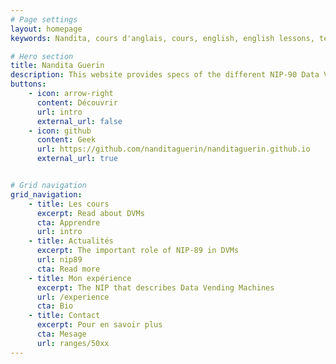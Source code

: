 ```yaml
---
# Page settings
layout: homepage
keywords: Nandita, cours d'anglais, cours, english, english lessons, teacher, teaching, enseignement, professionnel

# Hero section
title: Nandita Guerin
description: This website provides specs of the different NIP-90 Data Vending Machine kinds
buttons:
    - icon: arrow-right
      content: Découvrir
      url: intro
      external_url: false
    - icon: github
      content: Geek
      url: https://github.com/nanditaguerin/nanditaguerin.github.io
      external_url: true


# Grid navigation
grid_navigation:
    - title: Les cours
      excerpt: Read about DVMs
      cta: Apprendre
      url: intro
    - title: Actualités
      excerpt: The important role of NIP-89 in DVMs
      url: nip89
      cta: Read more
    - title: Mon expérience
      excerpt: The NIP that describes Data Vending Machines
      url: /experience
      cta: Bio
    - title: Contact
      excerpt: Pour en savoir plus
      cta: Mesage
      url: ranges/50xx
---
```

